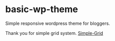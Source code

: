 # basic-wp-theme
Simple responsive wordpress theme for bloggers.

Thank you for simple grid system. <a href="https://github.com/ThisIsDallas/Simple-Grid"> Simple-Grid </a>
